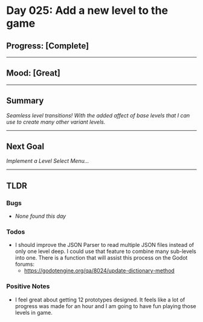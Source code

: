 # Day 025: Add a new level to the game

## **Progress: [Complete]**

---
## **Mood:     [Great]**

---
## **Summary**
*Seamless level transitions! With the added affect of base levels that I can use to create many other variant levels.*

---
## **Next Goal**
*Implement a Level Select Menu...*

---
## **TLDR**

### **Bugs**

* *None found this day*

### **Todos**

* I should improve the JSON Parser to read multiple JSON files instead of only one level deep. I could use that feature to combine many sub-levels into one. There is a function that will assist this process on the Godot forums:
    * https://godotengine.org/qa/8024/update-dictionary-method
    

### **Positive Notes**

* I feel great about getting 12 prototypes designed. It feels like a lot of progress was made for an hour and I am going to have fun playing those levels in game.
    

